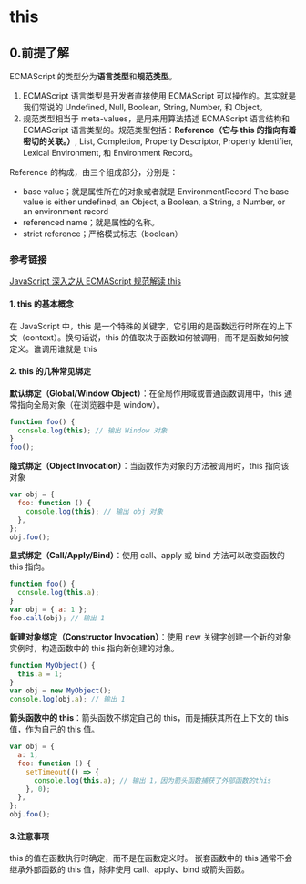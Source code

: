 # this

## 0.前提了解

ECMAScript 的类型分为**语言类型**和**规范类型**。

1. ECMAScript 语言类型是开发者直接使用 ECMAScript 可以操作的。其实就是我们常说的 Undefined, Null, Boolean, String, Number, 和 Object。
2. 规范类型相当于 meta-values，是用来用算法描述 ECMAScript 语言结构和 ECMAScript 语言类型的。规范类型包括：**Reference（它与 this 的指向有着密切的关联。）**, List, Completion, Property Descriptor, Property Identifier, Lexical Environment, 和 Environment Record。

Reference 的构成，由三个组成部分，分别是：

- base value；就是属性所在的对象或者就是 EnvironmentRecord
  The base value is either undefined, an Object, a Boolean, a String, a Number, or an environment record
- referenced name；就是属性的名称。
- strict reference；严格模式标志（boolean）

### 参考链接

[JavaScript 深入之从 ECMAScript 规范解读 this](https://www.bookstack.cn/read/mqyqingfeng-JavaScript-advance/cb75ffa87707939f.md)

#### 1. this 的基本概念

在 JavaScript 中，this 是一个特殊的关键字，它引用的是函数运行时所在的上下文（context）。换句话说，this 的值取决于函数如何被调用，而不是函数如何被定义。谁调用谁就是 this

#### 2. this 的几种常见绑定

**默认绑定（Global/Window Object）**：在全局作用域或普通函数调用中，this 通常指向全局对象（在浏览器中是 window）。

```js
function foo() {
  console.log(this); // 输出 Window 对象
}
foo();
```

**隐式绑定（Object Invocation）**：当函数作为对象的方法被调用时，this 指向该对象

```js
var obj = {
  foo: function () {
    console.log(this); // 输出 obj 对象
  },
};
obj.foo();
```

**显式绑定（Call/Apply/Bind）**：使用 call、apply 或 bind 方法可以改变函数的 this 指向。

```js
function foo() {
  console.log(this.a);
}
var obj = { a: 1 };
foo.call(obj); // 输出 1
```

**新建对象绑定（Constructor Invocation）**：使用 new 关键字创建一个新的对象实例时，构造函数中的 this 指向新创建的对象。

```js
function MyObject() {
  this.a = 1;
}
var obj = new MyObject();
console.log(obj.a); // 输出 1
```

**箭头函数中的 this**：箭头函数不绑定自己的 this，而是捕获其所在上下文的 this 值，作为自己的 this 值。

```js
var obj = {
  a: 1,
  foo: function () {
    setTimeout(() => {
      console.log(this.a); // 输出 1，因为箭头函数捕获了外部函数的this
    }, 0);
  },
};
obj.foo();
```

#### 3.注意事项

this 的值在函数执行时确定，而不是在函数定义时。
嵌套函数中的 this 通常不会继承外部函数的 this 值，除非使用 call、apply、bind 或箭头函数。
